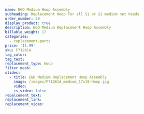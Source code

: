 ```yaml
---
name: EGO Medium Hoop Assembly
subheading: Replacement Hoop for all S1 or S2 medium net heads
order_number: 20
display_product: true
description: EGO Medium Replacement Hoop Assembly
billable_weight: 17
categories:
  - replacement-parts
price: '11.99'
sku: F71261A
tag_color:
tag_text:
replacement_type: hoop
filter_mesh:
slides:
  - title: EGO Medium Replacement Hoop Assembly
    image: /images/F71261A_medium_17x19-Hoop.jpg
    video:
    is_video: false
repalcement_text:
replacement_link:
replacement_video:
---
```

